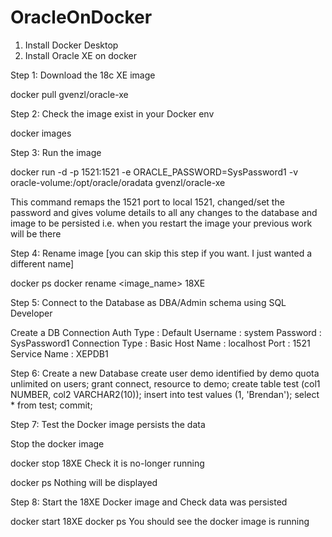 # OracleOnDocker

1. Install Docker Desktop
2. Install Oracle XE on docker

Step 1: Download the 18c XE image

docker pull gvenzl/oracle-xe

Step 2: Check the image exist in your Docker env

docker images

Step 3: Run the image

docker run -d -p 1521:1521 -e ORACLE_PASSWORD=SysPassword1 -v oracle-volume:/opt/oracle/oradata gvenzl/oracle-xe

This command remaps the 1521 port to local 1521, changed/set the password and gives volume details to all any changes to the database and image to be persisted i.e. when you restart the image your previous work will be there

Step 4: Rename image [you can skip this step if you want. I just wanted a different name]

docker ps
docker rename <image_name> 18XE

Step 5: Connect to the Database as DBA/Admin schema using SQL Developer

Create a DB Connection
Auth Type : Default
Username : system
Password : SysPassword1
Connection Type : Basic
Host Name : localhost
Port : 1521
Service Name : XEPDB1

Step 6: Create a new Database
create user demo identified by demo quota unlimited on users;
grant connect, resource to demo;
create table test (col1 NUMBER, col2 VARCHAR2(10));
insert into test values (1, 'Brendan');
select * from test;
commit;

Step 7: Test the Docker image persists the data

Stop the docker image

docker stop 18XE
Check it is no-longer running

docker ps
Nothing will be displayed

Step 8: Start the 18XE Docker image and Check data was persisted

docker start 18XE
docker ps
You should see the docker image is running
